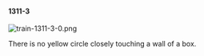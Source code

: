 #### 1311-3
![train-1311-3-0.png](https://github.com/lil-lab/nlvr/raw/master/nlvr/train/images/9/train-1311-3-0.png "train-1311-3-0.png")

There is no yellow circle closely touching a wall of a box.